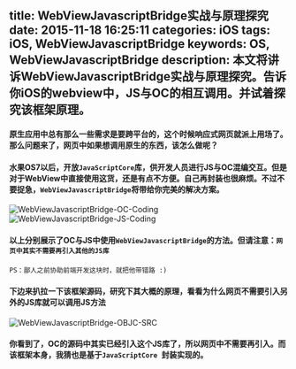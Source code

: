 title: WebViewJavascriptBridge实战与原理探究
date: 2015-11-18 16:25:11
categories: iOS
tags: iOS, WebViewJavascriptBridge
keywords: OS, WebViewJavascriptBridge
description: 本文将讲诉WebViewJavascriptBridge实战与原理探究。告诉你iOS的webview中，JS与OC的相互调用。并试着探究该框架原理。
---
#### 原生应用中总有那么一些需求是要跨平台的，这个时候响应式网页就派上用场了。那么问题来了，网页中如果想调用原生的东西，该怎么做呢？

#### 水果OS7以后，开放`JavaScriptCore`库，供开发人员进行JS与OC混编交互。但是对于WebView中直接使用这货，还是有点不方便。自己再封装也很麻烦。不过不要捉急，`WebViewJavascriptBridge`将带给你完美的解决方案。

![WebViewJavascriptBridge-OC-Coding](http://i5.tietuku.com/1ffc6b019c986226.png)
![WebViewJavascriptBridge-JS-Coding](http://i5.tietuku.com/a1582b160d0e4147.png)

#### 以上分别展示了OC与JS中使用`WebViewJavascriptBridge`的方法。但请注意：`网页中其实不需要再引入其他的JS库`
	
	PS：鄙人之前协助前端开发这块时，就把他带错路 :)
	
#### 下边来扒拉一下该框架源码，研究下其大概的原理，看看为什么网页不需要引入另外的JS库就可以调用JS方法

![WebViewJavascriptBridge-OBJC-SRC](http://i5.tietuku.com/c47a7f0a662280dc.png)

#### 你看到了，OC的源码中其实已经引入这个JS库了，所以网页中不需要再引入。而该框架本身，我猜也是基于`JavaScriptCore `封装实现的。